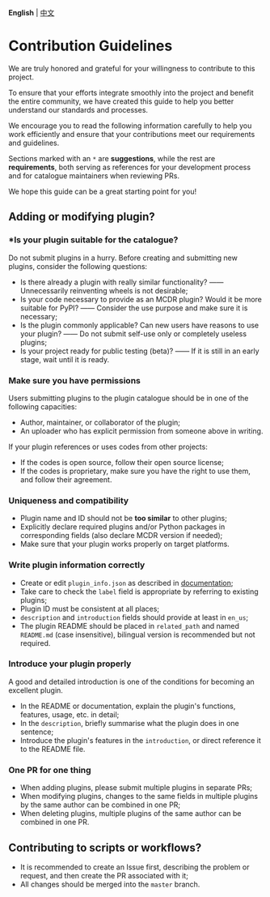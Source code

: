 **English** | [中文](CONTRIBUTING_cn.md)

# Contribution Guidelines

We are truly honored and grateful for your willingness to contribute to this project.

To ensure that your efforts integrate smoothly into the project and benefit the entire community, we have created this guide to help you better understand our standards and processes.

We encourage you to read the following information carefully to help you work efficiently and ensure that your contributions meet our requirements and guidelines.
 
Sections marked with an `*` are **suggestions**, while the rest are **requirements**, both serving as references for your development process and for catalogue maintainers when reviewing PRs.

We hope this guide can be a great starting point for you!

## Adding or modifying plugin?

### *Is your plugin suitable for the catalogue?

Do not submit plugins in a hurry. Before creating and submitting new plugins, consider the following questions:

- Is there already a plugin with really similar functionality? —— Unnecessarily reinventing wheels is not desirable;
- Is your code necessary to provide as an MCDR plugin? Would it be more suitable for PyPI? —— Consider the use purpose and make sure it is necessary;
- Is the plugin commonly applicable? Can new users have reasons to use your plugin? —— Do not submit self-use only or completely useless plugins;
- Is your project ready for public testing (beta)? —— If it is still in an early stage, wait until it is ready.

### Make sure you have permissions

Users submitting plugins to the plugin catalogue should be in one of the following capacities:
- Author, maintainer, or collaborator of the plugin;
- An uploader who has explicit permission from someone above in writing.

If your plugin references or uses codes from other projects:
- If the codes is open source, follow their open source license;
- If the codes is proprietary, make sure you have the right to use them, and follow their agreement.

### Uniqueness and compatibility

- Plugin name and ID should not be **too similar** to other plugins;
- Explicitly declare required plugins and/or Python packages in corresponding fields (also declare MCDR version if needed);
- Make sure that your plugin works properly on target platforms.

### Write plugin information correctly

- Create or edit `plugin_info.json` as described in [documentation](https://docs.mcdreforged.com/en/latest/plugin_dev/plugin_catalogue.html);
- Take care to check the `label` field is appropriate by referring to existing plugins;
- Plugin ID must be consistent at all places;
- `description` and `introduction` fields should provide at least in `en_us`;
- The plugin README should be placed in `related_path` and named `README.md` (case insensitive), bilingual version is recommended but not required.

### Introduce your plugin properly

A good and detailed introduction is one of the conditions for becoming an excellent plugin.

- In the README or documentation, explain the plugin's functions, features, usage, etc. in detail;
- In the `description`, briefly summarise what the plugin does in one sentence;
- Introduce the plugin's features in the `introduction`, or direct reference it to the README file.
### One PR for one thing

- When adding plugins, please submit multiple plugins in separate PRs;
- When modifying plugins, changes to the same fields in multiple plugins by the same author can be combined in one PR;
- When deleting plugins, multiple plugins of the same author can be combined in one PR.

## Contributing to scripts or workflows?

- It is recommended to create an Issue first, describing the problem or request, and then create the PR associated with it;
- All changes should be merged into the `master` branch.
